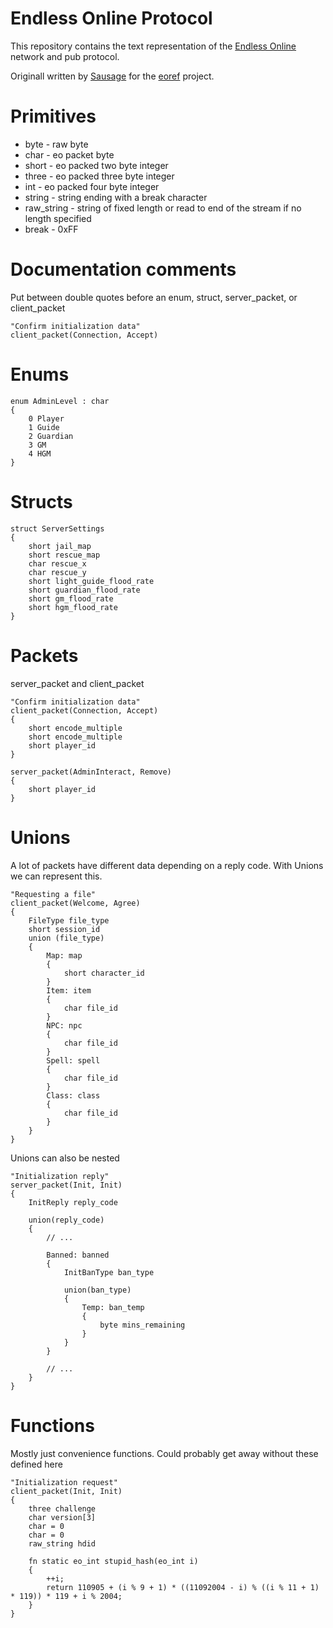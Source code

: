 # Endless Online Protocol

This repository contains the text representation of the [Endless Online](http://endless-online.com) network and pub protocol.

Originall written by [Sausage](https://github.com/tehsausage) for the [eoref](https://github.com/eoserv/eoref) project.

# Primitives
- byte - raw byte
- char - eo packet byte
- short - eo packed two byte integer
- three - eo packed three byte integer
- int - eo packed four byte integer
- string - string ending with a break character
- raw_string - string of fixed length or read to end of the stream if no length specified
- break - 0xFF

# Documentation comments

Put between double quotes before an enum, struct, server_packet, or client_packet
```
"Confirm initialization data"
client_packet(Connection, Accept)
```

# Enums

```
enum AdminLevel : char
{
	0 Player
	1 Guide
	2 Guardian
	3 GM
	4 HGM
}
```

# Structs

```
struct ServerSettings
{
	short jail_map
	short rescue_map
	char rescue_x
	char rescue_y
	short light_guide_flood_rate
	short guardian_flood_rate
	short gm_flood_rate
	short hgm_flood_rate
}
```

# Packets

server_packet and client_packet

```
"Confirm initialization data"
client_packet(Connection, Accept)
{
	short encode_multiple
	short encode_multiple
	short player_id
}

server_packet(AdminInteract, Remove)
{
	short player_id
}
```

# Unions

A lot of packets have different data depending on a reply code. With Unions we can represent this.

```
"Requesting a file"
client_packet(Welcome, Agree)
{
	FileType file_type
	short session_id
	union (file_type)
	{
		Map: map
		{
			short character_id
		}
		Item: item
		{
			char file_id
		}
		NPC: npc
		{
			char file_id
		}
		Spell: spell
		{
			char file_id
		}
		Class: class
		{
			char file_id
		}
	}
}
```

Unions can also be nested

```
"Initialization reply"
server_packet(Init, Init)
{
	InitReply reply_code

	union(reply_code)
	{
		// ...

		Banned: banned
		{
			InitBanType ban_type

			union(ban_type)
			{
				Temp: ban_temp
				{
					byte mins_remaining
				}
			}
		}

        // ...
    }
}
```

# Functions

Mostly just convenience functions. Could probably get away without these defined here

```
"Initialization request"
client_packet(Init, Init)
{
	three challenge
	char version[3]
	char = 0
	char = 0
	raw_string hdid

	fn static eo_int stupid_hash(eo_int i)
	{
		++i;
		return 110905 + (i % 9 + 1) * ((11092004 - i) % ((i % 11 + 1) * 119)) * 119 + i % 2004;
	}
}
```
